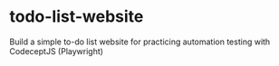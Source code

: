 # todo-list-website
Build a simple to-do list website for practicing automation testing with CodeceptJS (Playwright)
